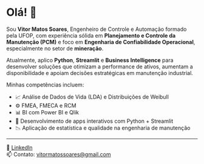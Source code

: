 # Olá! 👋

Sou **Vitor Matos Soares**, Engenheiro de Controle e Automação formado pela UFOP, com experiência sólida em **Planejamento e Controle da Manutenção (PCM)** e foco em **Engenharia de Confiabilidade Operacional**, especialmente no setor de **mineração**.

Atualmente, aplico **Python**, **Streamlit** e **Business Intelligence** para desenvolver soluções que otimizam a performance de ativos, aumentam a disponibilidade e apoiam decisões estratégicas em manutenção industrial.

Minhas competências incluem:

- 📈 Análise de Dados de Vida (LDA) e Distribuições de Weibull
- ⚙️ FMEA, FMECA e RCM
- 📊 BI com Power BI e Qlik
- 🐍 Desenvolvimento de apps interativos com Python + Streamlit
- 📉 Aplicação de estatística e qualidade na engenharia de manutenção

---
 
🔗 [LinkedIn](https://linkedin.com/in/vitormatossoares/)  
📫 Contato: vitormatossoares@gmail.com
